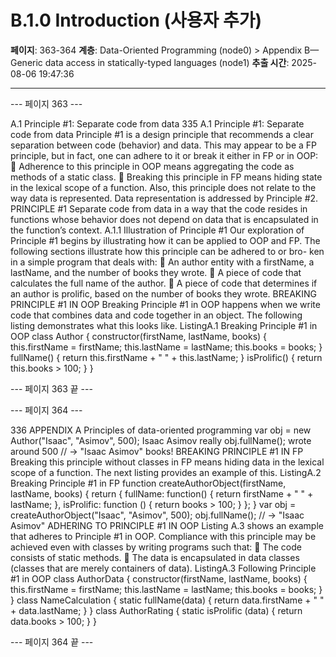 # B.1.0 Introduction (사용자 추가)

**페이지**: 363-364
**계층**: Data-Oriented Programming (node0) > Appendix B—Generic data access in statically-typed languages (node1)
**추출 시간**: 2025-08-06 19:47:36

---


--- 페이지 363 ---

A.1 Principle #1: Separate code from data 335
A.1 Principle #1: Separate code from data
Principle #1 is a design principle that recommends a clear separation between code
(behavior) and data. This may appear to be a FP principle, but in fact, one can adhere
to it or break it either in FP or in OOP:
 Adherence to this principle in OOP means aggregating the code as methods of
a static class.
 Breaking this principle in FP means hiding state in the lexical scope of a function.
Also, this principle does not relate to the way data is represented. Data representation
is addressed by Principle #2.
PRINCIPLE #1 Separate code from data in a way that the code resides in functions
whose behavior does not depend on data that is encapsulated in the function’s
context.
A.1.1 Illustration of Principle #1
Our exploration of Principle #1 begins by illustrating how it can be applied to OOP
and FP. The following sections illustrate how this principle can be adhered to or bro-
ken in a simple program that deals with:
 An author entity with a firstName, a lastName, and the number of books they
wrote.
 A piece of code that calculates the full name of the author.
 A piece of code that determines if an author is prolific, based on the number of
books they wrote.
BREAKING PRINCIPLE #1 IN OOP
Breaking Principle #1 in OOP happens when we write code that combines data and
code together in an object. The following listing demonstrates what this looks like.
ListingA.1 Breaking Principle #1 in OOP
class Author {
constructor(firstName, lastName, books) {
this.firstName = firstName;
this.lastName = lastName;
this.books = books;
}
fullName() {
return this.firstName + " " + this.lastName;
}
isProlific() {
return this.books > 100;
}
}

--- 페이지 363 끝 ---


--- 페이지 364 ---

336 APPENDIX A Principles of data-oriented programming
var obj = new Author("Isaac", "Asimov", 500);
Isaac Asimov really
obj.fullName();
wrote around 500
// → "Isaac Asimov" books!
BREAKING PRINCIPLE #1 IN FP
Breaking this principle without classes in FP means hiding data in the lexical scope of
a function. The next listing provides an example of this.
ListingA.2 Breaking Principle #1 in FP
function createAuthorObject(firstName, lastName, books) {
return {
fullName: function() {
return firstName + " " + lastName;
},
isProlific: function () {
return books > 100;
}
};
}
var obj = createAuthorObject("Isaac", "Asimov", 500);
obj.fullName();
// → "Isaac Asimov"
ADHERING TO PRINCIPLE #1 IN OOP
Listing A.3 shows an example that adheres to Principle #1 in OOP. Compliance with
this principle may be achieved even with classes by writing programs such that:
 The code consists of static methods.
 The data is encapsulated in data classes (classes that are merely containers of
data).
ListingA.3 Following Principle #1 in OOP
class AuthorData {
constructor(firstName, lastName, books) {
this.firstName = firstName;
this.lastName = lastName;
this.books = books;
}
}
class NameCalculation {
static fullName(data) {
return data.firstName + " " + data.lastName;
}
}
class AuthorRating {
static isProlific (data) {
return data.books > 100;
}
}

--- 페이지 364 끝 ---
